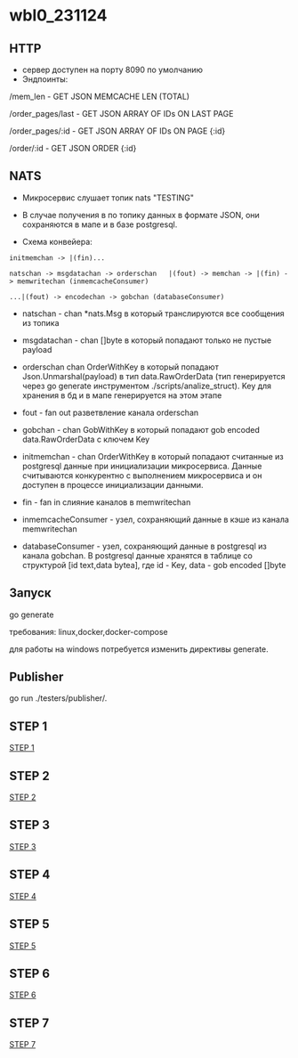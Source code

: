 # wbl0_231124
## HTTP 
* сервер доступен на порту 8090 по умолчанию
* Эндпоинты:

/mem_len - GET JSON MEMCACHE LEN (TOTAL)

/order_pages/last - GET JSON ARRAY OF IDs ON LAST PAGE

/order_pages/:id - GET JSON ARRAY OF IDs ON PAGE {:id}

/order/:id - GET JSON ORDER {:id}


## NATS
* Микросервис слушает топик nats "TESTING"
* В случае получения в по топику данных в формате JSON, они сохраняются в мапе и в базе postgresql.

* Схема конвейера:
```
initmemchan -> |(fin)...

natschan -> msgdatachan -> orderschan   |(fout) -> memchan -> |(fin) -> memwritechan (inmemcacheConsumer)

...|(fout) -> encodechan -> gobchan (databaseConsumer)
```

* natschan - chan *nats.Msg в который транслируются все сообщения из топика
* msgdatachan - chan []byte в который попадают только не пустые payload
* orderschan chan OrderWithKey в который попадают Json.Unmarshal(payload) в тип data.RawOrderData (тип генерируется через go generate инструментом ./scripts/analize_struct). Key для хранения в бд и в мапе генерируется на этом этапе
* fout - fan out разветвление канала orderschan
* gobchan - chan GobWithKey в который попадают gob encoded data.RawOrderData с ключем Key

* initmemchan - chan OrderWithKey в который попадают считанные из postgresql данные при инициализации микросервиса. Данные считываются конкурентно с выполнением микросервиса и он доступен в процессе инициализации данными.
* fin - fan in слияние каналов в memwritechan
* inmemcacheConsumer - узел, сохраняющий данные в кэше из канала memwritechan
* databaseConsumer - узел, сохраняющий данные в postgresql из канала gobchan. В postgresql данные хранятся в таблице со структурой [id text,data bytea], где id - Key, data - gob encoded []byte

## Запуск
go generate

требования: linux,docker,docker-compose

для работы на windows потребуется изменить директивы generate.

## Publisher
go run ./testers/publisher/.  

## STEP 1
[STEP 1](https://github.com/fops9311/wbl0_231124/blob/main/screenshots/1%20order_pages_last.png?raw=true)
## STEP 2
[STEP 2](https://github.com/fops9311/wbl0_231124/blob/main/screenshots/2%20new%20orders%20send.png)
## STEP 3
[STEP 3](https://github.com/fops9311/wbl0_231124/blob/main/screenshots/3%20new%20orders%20on%20server.png)
## STEP 4
[STEP 4](https://github.com/fops9311/wbl0_231124/blob/main/screenshots/4%20new%20orders%20when%20server%20stopped.png)
## STEP 5
[STEP 5](https://github.com/fops9311/wbl0_231124/blob/main/screenshots/5%20new%20orders%20reappear%20when%20started.png)
## STEP 6
[STEP 6](https://github.com/fops9311/wbl0_231124/blob/main/screenshots/6%20individual%20order.png)
## STEP 7
[STEP 7](https://github.com/fops9311/wbl0_231124/blob/main/screenshots/7%20grafana%20orders.png)
